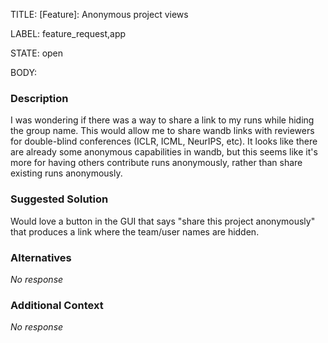 TITLE:
[Feature]: Anonymous project views

LABEL:
feature_request,app

STATE:
open

BODY:
### Description

I was wondering if there was a way to share a link to my runs while hiding the group name. This would allow me to share wandb links with reviewers for double-blind conferences (ICLR, ICML, NeurIPS, etc). It looks like there are already some anonymous capabilities in wandb, but this seems like it's more for having others contribute runs anonymously, rather than share existing runs anonymously.

### Suggested Solution

Would love a button in the GUI that says "share this project anonymously" that produces a link where the team/user names are hidden.

### Alternatives

_No response_

### Additional Context

_No response_

